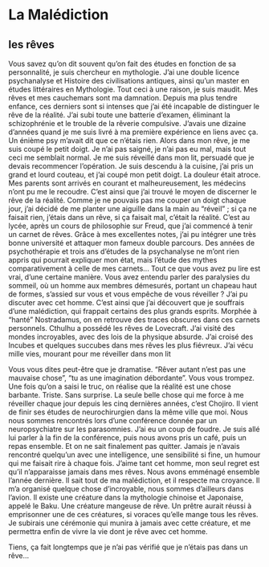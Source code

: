 # La Malédiction
## les rêves
Vous savez qu’on dit souvent qu’on fait des études en fonction de sa personnalité, je suis chercheur en mythologie. J’ai une double licence psychanalyse et Histoire des civilisations antiques, ainsi qu’un master en études littéraires en Mythologie. 
Tout ceci à une raison, je suis maudit. Mes rêves et mes cauchemars sont ma damnation. Depuis ma plus tendre enfance, ces derniers sont si intenses que j’ai été incapable de distinguer le rêve de la réalité. J’ai subi toute une batterie d’examen, éliminant la schizophrénie et le trouble de la rêverie compulsive. 
J’avais une dizaine d’années quand je me suis livré à ma première expérience en liens avec ça. Un énième psy m’avait dit que ce n’étais rien. Alors dans mon rêve, je me suis coupé le petit doigt. Je n’ai pas saigné, je n’ai pas eu mal, mais tout ceci me semblait normal. Je me suis réveillé dans mon lit, persuadé que je devais recommencer l’opération. Je suis descendu à la cuisine, j’ai pris un grand et lourd couteau, et j’ai coupé mon petit doigt. La douleur était atroce. Mes parents sont arrivés en courant et malheureusement, les médecins  n’ont pu me le recoudre.
C’est ainsi que j’ai trouvé le moyen de discerner le rêve de la réalité. Comme je ne pouvais pas me couper un doigt chaque jour, j’ai décidé de me planter une aiguille dans la main au “réveil” ; si ça ne faisait rien, j’étais dans un rêve, si ça faisait mal, c’était la réalité.
C’est au lycée, après un cours de philosophie sur Freud, que j’ai commencé à tenir un carnet de rêves. Grâce à mes excellentes notes, j’ai pu intégrer une très bonne université et attaquer mon fameux double parcours. Des années de psychothérapie et trois ans d’études de la psychanalyse ne m’ont rien appris qui pourrait expliquer mon état, mais l’étude des mythes comparativement à celle de mes carnets... Tout ce que vous avez pu lire est vrai, d’une certaine manière. 
Vous avez entendu parler des paralysies du sommeil, où un homme aux membres démesurés, portant un chapeau haut de formes, s’assied sur vous et vous empêche de vous réveiller ? J’ai pu discuter avec cet homme. C’est ainsi que j’ai découvert que je souffrais d’une malédiction, qui frappait certains des plus grands esprits. 
Morphée à “hanté” Nostradamus, on en retrouve des traces obscures dans ces carnets personnels. Cthulhu a possédé les rêves de Lovecraft.
J’ai visité des mondes incroyables, avec des lois de la physique absurde.  J’ai croisé des Incubes et quelques succubes dans mes rêves les plus fiévreux. J’ai vécu mille vies, mourant pour me réveiller dans mon lit

Vous vous dites peut-être que je dramatise. “Rêver autant n’est pas une mauvaise chose”, “tu as une imagination débordante”. Vous vous trompez. Une fois qu’on a saisi le truc, on réalise que la réalité est une chose barbante. Triste. Sans surprise. La seule belle chose qui me force à me réveiller chaque jour depuis les cinq dernières années, c’est Chojiro.
 Il vient de finir ses études de neurochirurgien dans la même ville que moi. Nous nous sommes rencontrés lors d’une conférence donnée par un neuropsychiatre sur les parasomnies. J’ai eu un coup de foudre. Je suis allé lui parler à la fin de la conférence, puis nous avons pris un café, puis un repas ensemble. Et on ne sait finalement pas quitter. Jamais je n’avais rencontré quelqu’un avec une intelligence, une sensibilité si fine, un humour qui me faisait rire à chaque fois. J’aime tant cet homme, mon seul regret est qu’il n’apparaisse jamais dans mes rêves. Nous avons emménagé ensemble l’année dernière. Il sait tout de ma malédiction, et il respecte ma croyance. Il m’a organisé quelque chose d’incroyable, nous sommes d’ailleurs dans l’avion. Il existe une créature dans la mythologie chinoise et Japonaise, appelé le Baku. Une créature mangeuse de rêve. Un prêtre aurait réussi à emprisonner une de ces créatures, si voraces qu’elle mange tous les rêves. Je subirais une cérémonie qui munira à jamais avec cette créature, et me permettra enfin de vivre la vie dont je rêve avec cet homme. 


Tiens, ça fait longtemps que je n’ai pas vérifié que je n’étais pas dans un rêve… 

